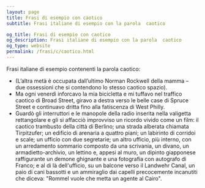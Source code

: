 ```yaml
---
layout: page
title: Frasi di esempio con caotico 
subtitle: Frasi italiane di esempio con la parola  caotico

og_title: Frasi di esempio con caotico 
og_description: Frasi italiane di esempio con la parola  caotico
og_type: website
permalink: /frasi/c/caotico.html
---
```


Frasi italiane di esempio contenenti la parola caotico:


- (L’altra metà è occupata dall’ultimo Norman Rockwell della mamma – due ossessioni che si contendono lo stesso caotico spazio).
- Ma ogni venerdì inforcavo la mia bicicletta e mi tuffavo nel traffico caotico di Broad Street, giravo a destra verso le belle case di Spruce Street e continuavo dritta fino alla fatiscenza di West Philly.
- Guardò gli interruttori e le manopole della radio inserita nella valigetta rettangolare e gli si affacciò improvviso un ricordo vivido come un film: il caotico trambusto della città di Berlino; una strada alberata chiamata Tirpitzufer; un edificio di arenaria a quattro piani; un labirinto di corridoi e scale; un ufficio con due segretarie; un altro ufficio, più interno, con un arredamento sommario composto da una scrivania, un divano, un armadietto-archivio, un lettino e, appesi al muro, un dipinto giapponese raffigurante un demone ghignante e una fotografia con autografo di Franco; e al di là dell'ufficio, su un balcone verso il Landwehr Canal, un paio di cani bassotti e un ammiraglio dai capelli precocemente incanutiti che diceva: "Rommel vuole che metta un agente al Cairo".
